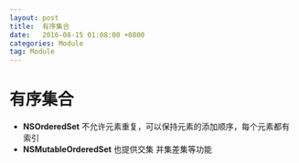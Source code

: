 ```yaml
---
layout: post
title:  有序集合
date:   2016-08-15 01:08:00 +0800
categories: Module
tag: Module
---
```

# 有序集合
* **NSOrderedSet** 不允许元素重复，可以保持元素的添加顺序，每个元素都有索引
* **NSMutableOrderedSet** 也提供交集 并集差集等功能
